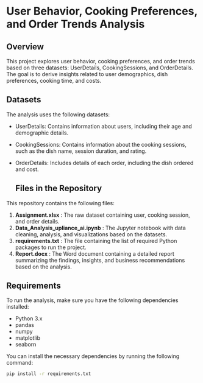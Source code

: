 # User Behavior, Cooking Preferences, and Order Trends Analysis

## Overview

This project explores user behavior, cooking preferences, and order trends based on three datasets: UserDetails, CookingSessions, and OrderDetails. The goal is to derive insights related to user demographics, dish preferences, cooking time, and costs.

## Datasets

The analysis uses the following datasets:

- UserDetails: Contains information about users, including their age and demographic details.
- CookingSessions: Contains information about the cooking sessions, such as the dish name, session duration, and rating.
- OrderDetails: Includes details of each order, including the dish ordered and cost.

  ## Files in the Repository

This repository contains the following files:

1. **Assignment.xlsx** : The raw dataset containing user, cooking session, and order details.
2. **Data_Analysis_upliance_ai.ipynb** : The Jupyter notebook with data cleaning, analysis, and visualizations based on the datasets.
3. **requirements.txt** : The file containing the list of required Python packages to run the project.
4. **Report.docx** : The Word document containing a detailed report summarizing the findings, insights, and business recommendations based on the analysis.

## Requirements

To run the analysis, make sure you have the following dependencies installed:

- Python 3.x
- pandas
- numpy
- matplotlib
- seaborn

You can install the necessary dependencies by running the following command:

```bash
pip install -r requirements.txt
